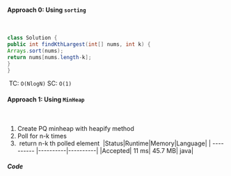 #### Approach 0: Using `sorting`
​
```java
class Solution {
public int findKthLargest(int[] nums, int k) {
Arrays.sort(nums);
return nums[nums.length-k];
}
}
```
​
TC: `O(NlogN)`
SC: `O(1)`
​
#### Approach 1: Using `MinHeap`
​
1. Create PQ minheap with heapify method
2. Poll for n-k times
3.  return n-k th polled element
​
|Status|Runtime|Memory|Language|
| ---------- |----------|----------|
|Accepted|  11 ms|  45.7 MB|  java|
​
​
##### Code